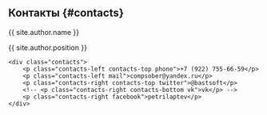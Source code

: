 ## **Контакты** {#contacts}

<div class="info">
<p class="author">{{ site.author.name }}</p>
    <p class="position">{{ site.author.position }}</p>

    <div class="contacts">
        <p class="contacts-left contacts-top phone">+7 (922) 755-66-59</p>
        <p class="contacts-left mail">compsober@yandex.ru</p>
        <p class="contacts-right contacts-top twitter">@bastsoft</p>
        <!-- <p class="contacts-right contacts-bottom vk">vk</p> -->
        <p class="contacts-right facebook">petrilaptev</p>
    </div>
</div>
